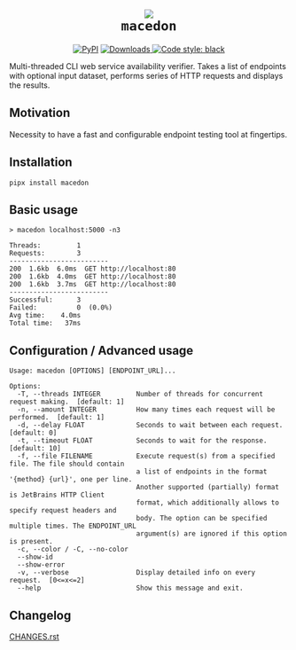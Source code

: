 <h1 align="center">
  <img src="https://user-images.githubusercontent.com/50381946/211150260-a91aa0c7-f79b-459c-8a37-a92da96a86a2.png">
  <br>
  <code>macedon</code>
  <br>
</h1>

<p align="center">
    <a href="https://pypi.org/project/macedon/"><img alt="PyPI" src="https://img.shields.io/pypi/v/macedon"></a>
    <a href="https://pepy.tech/project/macedon/">
      <img alt="Downloads" src="https://pepy.tech/badge/macedon">
    </a>
    <a href="https://github.com/psf/black">
        <img src="https://img.shields.io/badge/code%20style-black-000000.svg" alt="Code style: black">
    </a>
</p>

Multi-threaded CLI web service availability verifier. Takes a list of endpoints with optional input dataset, performs series of HTTP requests and displays the results.

## Motivation

Necessity to have a fast and configurable endpoint testing tool at fingertips.

## Installation

    pipx install macedon

## Basic usage

    > macedon localhost:5000 -n3

    Threads:         1
    Requests:        3
    -------------------------
    200  1.6kb  6.0ms  GET http://localhost:80
    200  1.6kb  4.0ms  GET http://localhost:80
    200  1.6kb  3.7ms  GET http://localhost:80
    -------------------------
    Successful:      3
    Failed:          0  (0.0%)
    Avg time:    4.0ms
    Total time:   37ms


## Configuration / Advanced usage

    Usage: macedon [OPTIONS] [ENDPOINT_URL]...

    Options:
      -T, --threads INTEGER         Number of threads for concurrent request making.  [default: 1]
      -n, --amount INTEGER          How many times each request will be performed.  [default: 1]
      -d, --delay FLOAT             Seconds to wait between each request.  [default: 0]
      -t, --timeout FLOAT           Seconds to wait for the response.  [default: 10]
      -f, --file FILENAME           Execute request(s) from a specified file. The file should contain
                                    a list of endpoints in the format '{method} {url}', one per line.
                                    Another supported (partially) format is JetBrains HTTP Client
                                    format, which additionally allows to specify request headers and
                                    body. The option can be specified multiple times. The ENDPOINT_URL
                                    argument(s) are ignored if this option is present.
      -c, --color / -C, --no-color
      --show-id
      --show-error
      -v, --verbose                 Display detailed info on every request.  [0<=x<=2]
      --help                        Show this message and exit.



## Changelog

[CHANGES.rst](CHANGES.rst)

